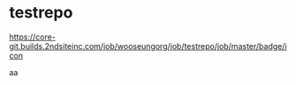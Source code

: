 # testrepo

https://core-git.builds.2ndsiteinc.com/job/wooseungorg/job/testrepo/job/master/badge/icon

aa
